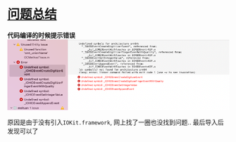 # [问题总结](https://puffhub.github.io/iOS-Crack/)


**代码编译的时候提示错误**
![错误](./imgs/iOS错误1.png)

原因是由于没有引入```IOKit.framework```, 网上找了一圈也没找到问题.. 最后导入后发现可以了


